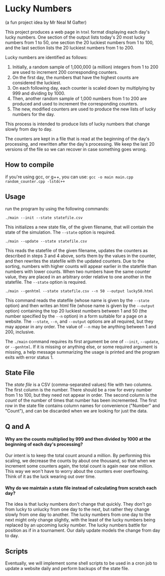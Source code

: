 # Lucky Numbers

(a fun project idea by Mr Neal M Gafter)

This project produces a web page in `html` format displaying each day's lucky numbers.
One section of the output lists today's 20 most lucky numbers from 1 to 50, 
one section the 20 luckiest numbers from 1 to 100,
and the last section lists the 20 luckiest numbers from 1 to 200.

Lucky numbers are identified as follows:
1. Initially, a random sample of 1,000,000 (a million) integers from 1 to 200 are used to increment 200 corresponding counters.
2. On the first day, the numbers that have the highest counts are considered the luckiest.
3. On each following day, each counter is scaled down by multiplying by 999 and dividing by 1000.
4. Then, another random sample of 1,000 numbers from 1 to 200 are produced and used to increment the corresponding counters.
5. The new, modified counters are used to produce the new lists of lucky numbers for the day.

This process is intended to produce lists of lucky numbers that change slowly from day to day.

The counters are kept in a file that is read at the beginning of the day's processing, and rewritten after the day's processing.
We keep the last 20 versions of the file so we can recover in case something goes wrong.

## How to compile

if you're using gcc, or g++, you can use:
``` gcc -o main main.cpp random_counter.cpp -lstdc++ ```

## Usage

run the program by using the following commands:

  `./main --init --state statefile.csv`

This initializes a new state file, of the given filename, that will contain the state of the simulation.  The `--state` option is required.

  `./main --update --state statefile.csv`

This reads the statefile of the given filename, updates the counters as described in steps 3 and 4 above, sorts them by the values in the counter, and then rewrites the statefile with the updated counters.
Due to the sorting, numbers with higher counts will appear earlier in the statefile than numbers with lower counts.
When two numbers have the same counter value, they are placed in an arbitrary order relative to one another in the statefile.
The `--state` option is required.

  `./main --genhtml --state statefile.csv --n 50 --output lucky50.html`

This command reads the statefile (whose name is given by the `--state` option) and then writes an html file (whose name is given by the `--output` option) containing the top 20 luckiest numbers between 1 and 50 (the number specified by the `--n` option) in a form suitable for a page on a website.
The `--state`, `--n`, and `--output` options are all required, but they may appear in any order.
The value of `--n` may be anything between 1 and 200, inclusive.

The `./main` command requires its first argument be one of `--init`, `--update`, or `--genhtml`. If it is missing or anything else, or some required argument is missing, a help message summarizing the usage is printed and the program exits with error status 1.

## State File

The *state file* is a CSV (comma-separated values) file with two columns. The first column is the number. There should be a row for every number from 1 to 100, but they need not appear in order. The second column is the *count* of the number of times that number has been incremented.  The first row in the state file contains column names for convenience ("Number" and "Count"), and can be discarded when we are looking for just the data.

## Q and A

#### Why are the counts multiplied by 999 and then divided by 1000 at the beginning of each day's processing?

Our intent is to keep the total count around a million. By performing this scaling, we decrease the counts by about one thousand, so that when we increment some counters again, the total count is again near one million. This way we won't have to worry about the counters ever overflowing. Think of it as the luck wearing out over time.

#### Why do we maintain a state file instead of calculating from scratch each day?

The idea is that lucky numbers don't change that quickly.
They don't go from lucky to unlucky from one day to the next, but rather they change slowly from one day to another.
The lucky numbers from one day to the next might only change slightly, with the least of the lucky numbers being replaced by an upcoming lucky number.
The lucky numbers battle for position as if in a tournament.
Our daily update models the change from day to day.

## Scripts

Eventually, we will implement some shell scripts to be used in a cron job to update a website daily and perform backups of the state file.
